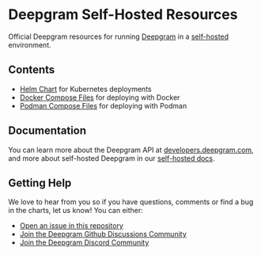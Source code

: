 # Deepgram Self-Hosted Resources
Official Deepgram resources for running [Deepgram](https://deepgram.com) in a [self-hosted](https://developers.deepgram.com/docs/self-hosted-introduction) environment.

## Contents

* [Helm Chart](charts/deepgram-self-hosted/README.md) for Kubernetes deployments
* [Docker Compose Files](./docker/README.md) for deploying with Docker
* [Podman Compose Files](./podman/README.md) for deploying with Podman

## Documentation

You can learn more about the Deepgram API at [developers.deepgram.com](https://developers.deepgram.com/docs), and more about self-hosted Deepgram in our [self-hosted docs](https://developers.deepgram.com/docs/self-hosted-introduction).

## Getting Help

We love to hear from you so if you have questions, comments or find a bug in the
charts, let us know! You can either:

- [Open an issue in this repository](https://github.com/deepgram/helm-charts/issues/new/choose)
- [Join the Deepgram Github Discussions Community](https://github.com/orgs/deepgram/discussions)
- [Join the Deepgram Discord Community](https://discord.gg/xWRaCDBtW4)


